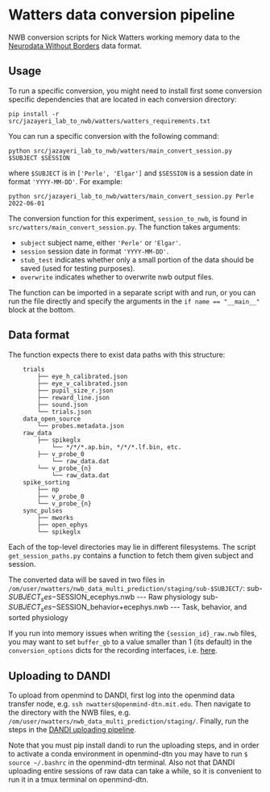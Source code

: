 # Watters data conversion pipeline
NWB conversion scripts for Nick Watters working memory data to the
[Neurodata Without Borders](https://nwb-overview.readthedocs.io/) data format.

## Usage
To run a specific conversion, you might need to install first some conversion
specific dependencies that are located in each conversion directory:
```
pip install -r src/jazayeri_lab_to_nwb/watters/watters_requirements.txt
```

You can run a specific conversion with the following command:
```
python src/jazayeri_lab_to_nwb/watters/main_convert_session.py $SUBJECT $SESSION
```

where `$SUBJECT` is in `['Perle', 'Elgar']` and `$SESSION` is a session date in
format `'YYYY-MM-DD'`. For example:
```
python src/jazayeri_lab_to_nwb/watters/main_convert_session.py Perle 2022-06-01
```

The conversion function for this experiment, `session_to_nwb`, is found in
`src/watters/main_convert_session.py`. The function takes arguments:
* `subject` subject name, either `'Perle'` or `'Elgar'`.
* `session` session date in format `'YYYY-MM-DD'`.
* `stub_test` indicates whether only a small portion of the data should be
saved (used for testing purposes).
* `overwrite` indicates whether to overwrite nwb output files.

The function can be imported in a separate script with and run, or you can run
the file directly and specify the arguments in the `if name == "__main__"`
block at the bottom.

## Data format

The function expects there to exist data paths with this structure:
```
    trials
        ├── eye_h_calibrated.json
        ├── eye_v_calibrated.json
        ├── pupil_size_r.json
        ├── reward_line.json
        ├── sound.json
        └── trials.json
    data_open_source
        └── probes.metadata.json
    raw_data
        ├── spikeglx
            └── */*/*.ap.bin, */*/*.lf.bin, etc.
        ├── v_probe_0
            └── raw_data.dat
        └── v_probe_{n}
            └── raw_data.dat
    spike_sorting
        ├── np
        ├── v_probe_0
        └── v_probe_{n}
    sync_pulses
        ├── mworks
        ├── open_ephys
        └── spikeglx
```
Each of the top-level directories may lie in different filesystems. The script
`get_session_paths.py` contains a function to fetch them given subject and session.

The converted data will be saved in two files in
`/om/user/nwatters/nwb_data_multi_prediction/staging/sub-$SUBJECT/`:
    sub-$SUBJECT_ses-$SESSION_ecephys.nwb --- Raw physiology
    sub-$SUBJECT_ses-$SESSION_behavior+ecephys.nwb --- Task, behavior, and
        sorted physiology

If you run into memory issues when writing the `{session_id}_raw.nwb` files,
you may want to set `buffer_gb` to a value smaller than 1 (its default) in the
`conversion_options` dicts for the recording interfaces, i.e.
[here](https://github.com/catalystneuro/jazayeri-lab-to-nwb/blob/vprobe_dev/src/jazayeri_lab_to_nwb/watters/main_convert_session.py#L189).

## Uploading to DANDI

To upload from openmind to DANDI, first log into the openmind data transfer
node, e.g. `ssh nwatters@openmind-dtn.mit.edu`. Then navigate to the directory
with the NWB files, e.g.
`/om/user/nwatters/nwb_data_multi_prediction/staging/`. Finally, run the steps
in the
[DANDI uploading pipeline](https://www.dandiarchive.org/handbook/13_upload/#data-uploadmanagement-workflow).

Note that you must pip install dandi to run the uploading steps, and in order
to activate a conda environment in openmind-dtn you may have to run
`$ source ~/.bashrc` in the openmind-dtn terminal. Also not that DANDI
uploading entire sessions of raw data can take a while, so it is convenient to
run it in a tmux terminal on openmind-dtn.
